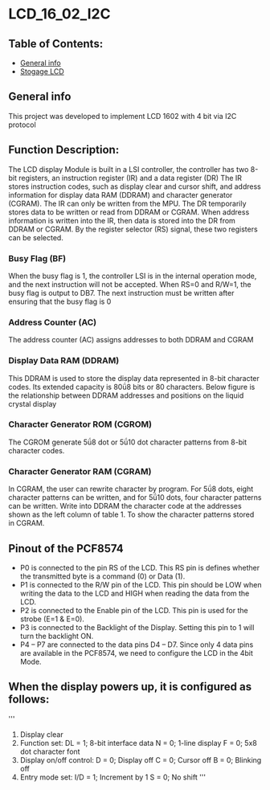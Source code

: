 # LCD_16_02_I2C
## Table of Contents:
* [General info](#general-info)
* [Stogage LCD](#function-description)
## General info
This project was developed to implement LCD 1602 with 4 bit via I2C protocol

## Function Description:
The LCD display Module is built in a LSI controller, the controller has two 8-bit registers, an 
instruction register (IR) and a data register (DR)
The IR stores instruction codes, such as display clear and cursor shift, and address information for 
display data RAM (DDRAM) and character generator (CGRAM). The IR can only be written from the 
MPU. The DR temporarily stores data to be written or read from DDRAM or CGRAM. When 
address information is written into the IR, then data is stored into the DR from DDRAM or CGRAM. 
By the register selector (RS) signal, these two registers can be selected.
### Busy Flag (BF)
When the busy flag is 1, the controller LSI is in the internal operation mode, and the next instruction 
will not be accepted. When RS=0 and R/W=1, the busy flag is output to DB7. The next instruction 
must be written after ensuring that the busy flag is 0

### Address Counter (AC)
The address counter (AC) assigns addresses to both DDRAM and CGRAM

### Display Data RAM (DDRAM)
This DDRAM is used to store the display data represented in 8-bit character codes. Its extended 
capacity is 80ǘ8 bits or 80 characters. Below figure is the relationship between DDRAM addresses 
and positions on the liquid crystal display

### Character Generator ROM (CGROM)
The CGROM generate 5ǘ8 dot or 5ǘ10 dot character patterns from 8-bit character codes.

### Character Generator RAM (CGRAM)
In CGRAM, the user can rewrite character by program. For 5ǘ8 dots, eight character patterns can be 
written, and for 5ǘ10 dots, four character patterns can be written.
Write into DDRAM the character code at the addresses shown as the left column of table 1. To show 
the character patterns stored in CGRAM.

## Pinout of the PCF8574
* P0 is connected to the pin RS of the LCD. This RS pin is defines whether the transmitted byte is a command (0) or Data (1).
* P1 is connected to the R/W pin of the LCD. This pin should be LOW when writing the data to the LCD and HIGH when reading the data from the LCD.
* P2 is connected to the Enable pin of the LCD. This pin is used for the strobe (E=1 & E=0).
* P3 is connected to the Backlight of the Display. Setting this pin to 1 will turn the backlight ON.
* P4 – P7 are connected to the data pins D4 – D7. Since only 4 data pins are available in the PCF8574, we need to configure the LCD in the 4bit Mode.

## When the display powers up, it is configured as follows:
'''
1. Display clear
2. Function set: 
   DL = 1; 8-bit interface data 
   N = 0; 1-line display 
   F = 0; 5x8 dot character font 
3. Display on/off control: 
   D = 0; Display off 
   C = 0; Cursor off 
   B = 0; Blinking off 
4. Entry mode set: 
   I/D = 1; Increment by 1
   S = 0; No shift 
'''

